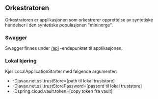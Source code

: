 ## Orkestratoren
Orkestratoren er applikasjonen som orkestrerer opprettelse av syntetiske hendelser i den syntetiske populasjonen "mininorge".

### Swagger
Swagger finnes under [/api](https://orkestratoren.nais.preprod.local/api) -endepunktet til applikasjonen.

### Lokal kjøring
Kjør LocalApplicationStarter med følgende argumenter:
 - -Djavax.net.ssl.trustStore=[path til lokal truststore]
 - -Djavax.net.ssl.trustStorePassword=[passord til lokal truststore]
 - -Dspring.cloud.vault.token=[copy token fra vault]